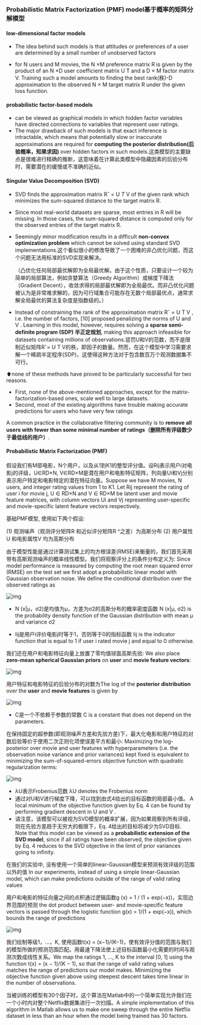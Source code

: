 ### Probabilistic Matrix Factorization (PMF) model基于概率的矩阵分解模型



#### low-dimensional factor models

- The idea behind such models is that attitudes or preferences of a user are determined by a small number of unobserved factors

- for N users and M movies, the N ×M preference matrix R is given by the product of an N ×D user coefficient matrix U T and a D × M factor matrix V. Training such a model amounts to finding the best rank(秩)-D approximation to the observed N × M target matrix R under the given loss function.

#### probabilistic factor-based models

- can be viewed as graphical models in which hidden factor variables have directed connections to variables that represent user ratings.
- The major drawback of such models is that exact inference is intractable, which means that potentially slow or inaccurate approximations are required for **computing the posterior distribution(后验概率，知果求因)** over hidden factors in such models.这类模型的主要缺点是很难进行精确的推断，这意味着在计算此类模型中隐藏因素的后验分布时，需要潜在的缓慢或不准确的近似。

#### Singular Value Decomposition (SVD)

- SVD finds the approximation matrix Rˆ = U *T* V of the given rank which minimizes the sum-squared distance to the target matrix R. 

- Since most real-world datasets are sparse, most entries in R will be missing. In those cases, the sum-squared distance is computed only for the observed entries of the target matrix R.

- Seemingly minor modification results in a difficult **non-convex optimization problem** which cannot be solved using standard SVD implementations.这个看似很小的修改导致了一个困难的非凸优化问题，而这个问题无法用标准的SVD实现来解决。

  （凸优化任何局部最优解即为全局最优解。由于这个性质，只要设计一个较为简单的局部算法，例如贪婪算法（Greedy Algorithm）或梯度下降法（Gradient Decent），收敛求得的局部最优解即为全局最优。而非凸优化问题被认为是非常难求解的，因为可行域集合可能存在无数个局部最优点，通常求解全局最优的算法复杂度是指数级的。）

- Instead of constraining the rank of the approximation matrix Rˆ = U T V , i.e. the number of factors, [10] proposed penalizing the norms of U and V . Learning in this model, however, requires solving a **sparse semi-definite program (SDP) 半正定规划**, making this approach infeasible for datasets containing millions of observations.惩罚U和V的范数，而不是限制近似矩阵Rˆ= U T V的秩，即因子的数量。然而，在这个模型中学习需要求解一个稀疏半定程序(SDP)，这使得这种方法对于包含数百万个观测数据集不可行。

⬆️none of these methods have proved to be particularly successful for two reasons. 

- First, none of the above-mentioned approaches, except for the matrix-factorization-based ones, scale well to large datasets.
- Second, most of the existing algorithms have trouble making accurate predictions for users who have very few ratings

A common practice in the collaborative filtering community is to **remove all users with fewer than some minimal number of ratings（删除所有评级数少于最低线的用户）**.



#### Probabilistic Matrix Factorization (PMF)

假设我们有M部电影，N个用户，以及从1到K1的整型评分值。设Rij表示用户i对电影j的评级，U∈RD×N, V∈RD×M是潜在用户和电影特征矩阵，列向量Ui和Vj分别表示用户特定和电影特定的潜在特征向量。Suppose we have M movies, N users, and integer rating values from 1 to K1. Let Rij represent the rating of user i for movie j, U ∈ RD×N and V ∈ RD×M be latent user and movie feature matrices, with column vectors Ui and Vj representing user-specific and movie-specific latent feature vectors respectively. 

基础PMF模型, 使用如下两个假设:

(1) 观测噪声（观测评分矩阵R 和近似评分矩阵R ^之差）为高斯分布
(2) 用户属性U 和电影属性V 均为高斯分布

由于模型性能是通过计算测试集上的均方根误差(RMSE)来衡量的，我们首先采用带有高斯观测噪声的概率线性模型。我们将观察评分上的条件分布定义为: Since model performance is measured by computing the root mean squared error (RMSE) on the test set we first adopt a probabilistic linear model with Gaussian observation noise. We define the conditional distribution over the observed ratings as

![img](https://p26-tt.byteimg.com/origin/pgc-image/5315d4be56b0487792d927d5d276d22b)

- N (x|µ，σ2)是均值为µ，方差为σ2的高斯分布的概率密度函数  N (x|µ, σ2) is the probability density function of the Gaussian distribution with mean µ and variance σ2

- Iij是用户i评价电影j时等于1，否则等于0的指标函数 Iij is the indicator function that is equal to 1 if user i rated movie j and equal to 0 otherwise. 



我们还在用户和电影特征向量上放置了零均值球面高斯先验: We also place **zero-mean spherical Gaussian priors** on **user** and **movie feature vectors**:

![img](https://p1-tt-ipv6.byteimg.com/origin/pgc-image/4475b390e8a34c5a8c2e9c69effd7542)



用户特征和电影特征的后验分布的对数为The log of the **posterior distribution** over the **user** and **movie features** is given by


![img](https://inews.gtimg.com/newsapp_ls/0/13255827617/0)

- C是一个不依赖于参数的常数 C is a constant that does not depend on the parameters.



在保持固定的超参数(即观测噪声方差和先验方差)下，最大化电影和用户特征的对数后验等价于使用二次正则化项使误差平方和最小:   Maximizing the log-posterior over movie and user features with hyperparameters (i.e. the observation noise variance and prior variances) kept fixed is equivalent to minimizing the sum-of-squared-errors objective function with quadratic regularization terms:


![img](https://p9-tt-ipv6.byteimg.com/origin/pgc-image/11428fd10d86432895e8c4d54ea04c4e)

- λU表示Frobenius范数 λU denotes the Frobenius norm
- 通过对U和V进行梯度下降，可以找到由式4给出的目标函数的局部最小值。 A local minimum of the objective function given by Eq. 4 can be found by performing gradient descent in U and V .
- 请注意，该模型可以被视为SVD模型的概率扩展，因为如果观察到所有评级，则在先验方差趋于无穷大的极限下，Eq. 4给出的目标将减少为SVD目标. Note that this model can be viewed as a **probabilistic extension of the SVD model**, since if all ratings have been observed, the objective given by Eq. 4 reduces to the SVD objective in the limit of prior variances going to infinity.

在我们的实验中, 没有使用一个简单的linear-Gaussian模型来预测有效评级的范围以外的值 In our experiments, instead of using a simple linear-Gaussian model, which can make predictions outside of the range of valid rating values

用户和电影的特征向量之间的点积通过逻辑函数g (x) = 1 / (1 + exp(−x))，实现边界范围的预测 the dot product between user- and movie-specific feature vectors is passed through the logistic function g(x) = 1/(1 + exp(−x)), which bounds the range of predictions

![img](https://p1-tt-ipv6.byteimg.com/origin/pgc-image/419d5121d51248ddab50aaecdc03e9fe)

我们绘制等级1，…，K, 使用函数t(x) = (x−1)/(K−1)，使有效评分值的范围与我们的模型所做的预测范围匹配。用最速下降法使上述目标函数最小化需要的时间与观测次数成线性关系。We map the ratings 1, ..., K to the interval [0, 1] using the function t(x) = (x − 1)/(K − 1), so that the range of valid rating values matches the range of predictions our model makes. Minimizing the objective function given above using steepest descent takes time linear in the number of observations. 

当被训练的模型有30个因子时，这个算法在Matlab中的一个简单实现允许我们在一个小时内对整个Netflix数据集进行一次扫描。A simple implementation of this algorithm in Matlab allows us to make one sweep through the entire Netflix dataset in less than an hour when the model being trained has 30 factors.

